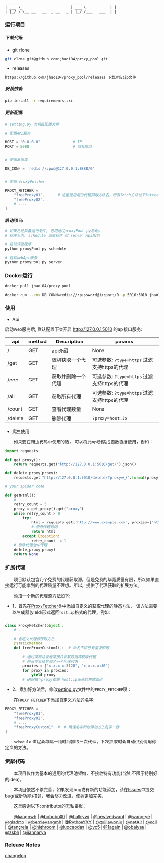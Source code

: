 


    ______                        ______             _
    | ___ \_                      | ___ \           | |
    | |_/ / \__ __   __  _ __   _ | |_/ /___   ___  | |

### 运行项目

##### 下载代码:

* git clone

```bash
git clone git@github.com:jhao104/proxy_pool.git
```

* releases

```bash
https://github.com/jhao104/proxy_pool/releases 下载对应zip文件
```

##### 安装依赖:

```bash
pip install -r requirements.txt
```

##### 更新配置:


```python
# setting.py 为项目配置文件

# 配置API服务

HOST = "0.0.0.0"               # IP
PORT = 5000                    # 监听端口


# 配置数据库

DB_CONN = 'redis://:pwd@127.0.0.1:8888/0'


# 配置 ProxyFetcher

PROXY_FETCHER = [
    "freeProxy01",      # 这里是启用的代理抓取方法名，所有fetch方法位于fetcher/proxyFetcher.py
    "freeProxy02",
    # ....
]
```

#### 启动项目:

```bash
# 如果已经具备运行条件, 可用通过proxyPool.py启动。
# 程序分为: schedule 调度程序 和 server Api服务

# 启动调度程序
python proxyPool.py schedule

# 启动webApi服务
python proxyPool.py server

```

### Docker运行

```bash
docker pull jhao104/proxy_pool

docker run --env DB_CONN=redis://:password@ip:port/0 -p 5010:5010 jhao104/proxy_pool:2.4.0
```


### 使用

* Api

启动web服务后, 默认配置下会开启 http://127.0.0.1:5010 的api接口服务:

| api | method | Description | params|
| ----| ---- | ---- | ----|
| / | GET | api介绍 | None |
| /get | GET | 随机获取一个代理| 可选参数: `?type=https` 过滤支持https的代理|
| /pop | GET | 获取并删除一个代理| 可选参数: `?type=https` 过滤支持https的代理|
| /all | GET | 获取所有代理 |可选参数: `?type=https` 过滤支持https的代理|
| /count | GET | 查看代理数量 |None|
| /delete | GET | 删除代理  |`?proxy=host:ip`|


* 爬虫使用

　　如果要在爬虫代码中使用的话， 可以将此api封装成函数直接使用，例如：

```python
import requests

def get_proxy():
    return requests.get("http://127.0.0.1:5010/get/").json()

def delete_proxy(proxy):
    requests.get("http://127.0.0.1:5010/delete/?proxy={}".format(proxy))

# your spider code

def getHtml():
    # ....
    retry_count = 5
    proxy = get_proxy().get("proxy")
    while retry_count > 0:
        try:
            html = requests.get('http://www.example.com', proxies={"http": "http://{}".format(proxy)})
            # 使用代理访问
            return html
        except Exception:
            retry_count -= 1
    # 删除代理池中代理
    delete_proxy(proxy)
    return None
```

### 扩展代理

　　项目默认包含几个免费的代理获取源，但是免费的毕竟质量有限，所以如果直接运行可能拿到的代理质量不理想。所以，提供了代理获取的扩展方法。

　　添加一个新的代理源方法如下:

* 1、首先在[ProxyFetcher](https://github.com/jhao104/proxy_pool/blob/1a3666283806a22ef287fba1a8efab7b94e94bac/fetcher/proxyFetcher.py#L21)类中添加自定义的获取代理的静态方法，
该方法需要以生成器(yield)形式返回`host:ip`格式的代理，例如:

```python

class ProxyFetcher(object):
    # ....

    # 自定义代理源获取方法
    @staticmethod
    def freeProxyCustom1():  # 命名不和已有重复即可

        # 通过某网站或者某接口或某数据库获取代理
        # 假设你已经拿到了一个代理列表
        proxies = ["x.x.x.x:3128", "x.x.x.x:80"]
        for proxy in proxies:
            yield proxy
        # 确保每个proxy都是 host:ip正确的格式返回
```

* 2、添加好方法后，修改[setting.py](https://github.com/jhao104/proxy_pool/blob/1a3666283806a22ef287fba1a8efab7b94e94bac/setting.py#L47)文件中的`PROXY_FETCHER`项：

　　在`PROXY_FETCHER`下添加自定义方法的名字:

```python
PROXY_FETCHER = [
    "freeProxy01",    
    "freeProxy02",
    # ....
    "freeProxyCustom1"  #  # 确保名字和你添加方法名字一致
]
```


　　`schedule` 进程会每隔一段时间抓取一次代理，下次抓取时会自动识别调用你定义的方法。

### 贡献代码

　　本项目仅作为基本的通用的代理池架构，不接收特有功能(当然,不限于特别好的idea)。

　　本项目依然不够完善，如果发现bug或有新的功能添加，请在[Issues](https://github.com/jhao104/proxy_pool/issues)中提交bug(或新功能)描述，我会尽力改进，使她更加完美。

　　这里感谢以下contributor的无私奉献：

　　[@kangnwh](https://github.com/kangnwh) | [@bobobo80](https://github.com/bobobo80) | [@halleywj](https://github.com/halleywj) | [@newlyedward](https://github.com/newlyedward) | [@wang-ye](https://github.com/wang-ye) | [@gladmo](https://github.com/gladmo) | [@bernieyangmh](https://github.com/bernieyangmh) | [@PythonYXY](https://github.com/PythonYXY) | [@zuijiawoniu](https://github.com/zuijiawoniu) | [@netAir](https://github.com/netAir) | [@scil](https://github.com/scil) | [@tangrela](https://github.com/tangrela) | [@highroom](https://github.com/highroom) | [@luocaodan](https://github.com/luocaodan) | [@vc5](https://github.com/vc5) | [@1again](https://github.com/1again) | [@obaiyan](https://github.com/obaiyan) | [@zsbh](https://github.com/zsbh) | [@jiannanya](https://github.com/jiannanya)


### Release Notes

   [changelog](https://github.com/jhao104/proxy_pool/blob/master/docs/changelog.rst)
